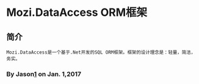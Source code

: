 ﻿# Mozi.DataAccess ORM框架

## 简介
	Mozi.DataAccess是一个基于.Net开发的SQL ORM框架。框架的设计理念是：轻量，简洁，务实。

### By Jason[1] on Jan. 1,2017 
[1]:mailto:brotherqian@163.com